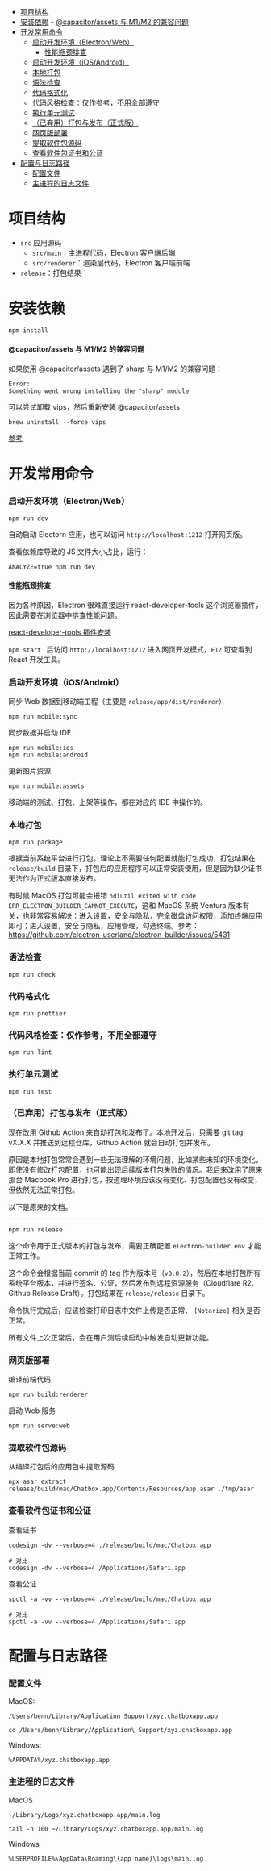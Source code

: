 -   [项目结构](#项目结构)
-   [安装依赖](#安装依赖) - [@capacitor/assets 与 M1/M2 的兼容问题](#capacitorassets-与-m1m2-的兼容问题)
-   [开发常用命令](#开发常用命令)
    -   [启动开发环境（Electron/Web）](#启动开发环境electronweb)
        -   [性能瓶颈排查](#性能瓶颈排查)
    -   [启动开发环境（iOS/Android）](#启动开发环境iosandroid)
    -   [本地打包](#本地打包)
    -   [语法检查](#语法检查)
    -   [代码格式化](#代码格式化)
    -   [代码风格检查：仅作参考，不用全部遵守](#代码风格检查仅作参考不用全部遵守)
    -   [执行单元测试](#执行单元测试)
    -   [（已弃用）打包与发布（正式版）](#已弃用打包与发布正式版)
    -   [网页版部署](#网页版部署)
    -   [提取软件包源码](#提取软件包源码)
    -   [查看软件包证书和公证](#查看软件包证书和公证)
-   [配置与日志路径](#配置与日志路径)
    -   [配置文件](#配置文件)
    -   [主进程的日志文件](#主进程的日志文件)

# 项目结构

-   `src` 应用源码
    -   `src/main`：主进程代码，Electron 客户端后端
    -   `src/renderer`：渲染层代码，Electron 客户端前端
-   `release`：打包结果

# 安装依赖

```shell
npm install
```

#### @capacitor/assets 与 M1/M2 的兼容问题

如果使用 @capacitor/assets 遇到了 sharp 与 M1/M2 的兼容问题：

```
Error:
Something went wrong installing the "sharp" module
```

可以尝试卸载 vips，然后重新安装 @capacitor/assets

```shell
brew uninstall --force vips
```

[参考](https://github.com/ionic-team/capacitor-assets/issues/535)

# 开发常用命令

### 启动开发环境（Electron/Web）

```shell
npm run dev
```

自动启动 Electorn 应用，也可以访问 `http://localhost:1212` 打开网页版。

查看依赖库导致的 JS 文件大小占比，运行：

```shell
ANALYZE=true npm run dev
```

#### 性能瓶颈排查

因为各种原因，Electron 很难直接运行 react-developer-tools 这个浏览器插件，因此需要在浏览器中排查性能问题。

[react-developer-tools 插件安装](https://chrome.google.com/webstore/detail/react-developer-tools/fmkadmapgofadopljbjfkapdkoienihi/related)

`npm start ` 后访问 `http://localhost:1212` 进入网页开发模式，`F12` 可查看到 React 开发工具。

### 启动开发环境（iOS/Android）

同步 Web 数据到移动端工程（主要是 `release/app/dist/renderer`）

```shell
npm run mobile:sync
```

同步数据并启动 IDE

```shell
npm run mobile:ios
npm run mobile:android
```

更新图片资源

```shell
npm run mobile:assets
```

移动端的测试、打包、上架等操作，都在对应的 IDE 中操作的。

### 本地打包

```shell
npm run package
```

根据当前系统平台进行打包。理论上不需要任何配置就能打包成功，打包结果在 `release/build` 目录下，打包后的应用程序可以正常安装使用，但是因为缺少证书无法作为正式版本直接发布。

有时候 MacOS 打包可能会报错 `hdiutil exited with code ERR_ELECTRON_BUILDER_CANNOT_EXECUTE`，这和 MacOS 系统 Ventura 版本有关，也非常容易解决：进入设置，安全与隐私，完全磁盘访问权限，添加终端应用即可；进入设置，安全与隐私，应用管理，勾选终端。参考：https://github.com/electron-userland/electron-builder/issues/5431

### 语法检查

```shell
npm run check
```

### 代码格式化

```shell
npm run prettier
```

### 代码风格检查：仅作参考，不用全部遵守

```shell
npm run lint
```

### 执行单元测试

```shell
npm run test
```

### （已弃用）打包与发布（正式版）

现在改用 Github Action 来自动打包和发布了。本地开发后，只需要 git tag vX.X.X 并推送到远程仓库，Github Action 就会自动打包并发布。

原因是本地打包常常会遇到一些无法理解的环境问题，比如某些未知的环境变化，即使没有修改打包配置，也可能出现后续版本打包失败的情况。我后来改用了原来那台 Macbook Pro 进行打包，按道理环境应该没有变化、打包配置也没有改变，但依然无法正常打包。

以下是原来的文档。

---

```shell
npm run release
```

这个命令用于正式版本的打包与发布，需要正确配置 `electron-builder.env` 才能正常工作。

这个命令会根据当前 commit 的 tag 作为版本号（`v0.0.2`），然后在本地打包所有系统平台版本，并进行签名、公证，然后发布到远程资源服务（Cloudflare R2、Github Release Draft）。打包结果在 `release/release` 目录下。

命令执行完成后，应该检查打印日志中文件上传是否正常、 `[Notarize]` 相关是否正常。

所有文件上次正常后，会在用户测后续启动中触发自动更新功能。

### 网页版部署

编译前端代码

```shell
npm run build:renderer
```

启动 Web 服务

```shell
npm run serve:web
```

### 提取软件包源码

从编译打包后的应用包中提取源码

```shell
npx asar extract release/build/mac/Chatbox.app/Contents/Resources/app.asar ./tmp/asar
```

### 查看软件包证书和公证

查看证书

```shell
codesign -dv --verbose=4 ./release/build/mac/Chatbox.app

# 对比
codesign -dv --verbose=4 /Applications/Safari.app
```

查看公证

```shell
spctl -a -vv --verbose=4 ./release/build/mac/Chatbox.app

# 对比
spctl -a -vv --verbose=4 /Applications/Safari.app
```

# 配置与日志路径

### 配置文件

MacOS:

```shell
/Users/benn/Library/Application Support/xyz.chatboxapp.app

cd /Users/benn/Library/Application\ Support/xyz.chatboxapp.app
```

Windows:

```shell
%APPDATA%/xyz.chatboxapp.app
```

### 主进程的日志文件

MacOS

```shell
~/Library/Logs/xyz.chatboxapp.app/main.log

tail -n 100 ~/Library/Logs/xyz.chatboxapp.app/main.log
```

Windows

```
%USERPROFILE%\AppData\Roaming\{app name}\logs\main.log
```
